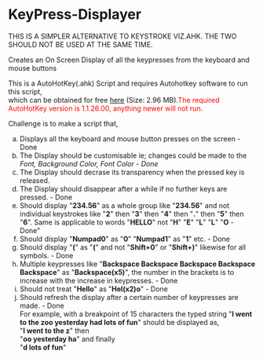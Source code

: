 # KeyPress-Displayer
THIS IS A SIMPLER ALTERNATIVE TO KEYSTROKE VIZ.AHK. THE TWO SHOULD NOT BE USED AT THE SAME TIME.

Creates an On Screen Display of all the keypresses from the keyboard and mouse buttons

This is a AutoHotKey(.ahk) Script and requires Autohotkey software to run this script,<br>which can be obtained for free <a href="https://www.autohotkey.com/download/1.1/AutoHotkey_1.1.26.00_setup.exe">here</a> (Size: 2.96 MB).<font color=red>The required AutoHotKey version is 1.1.26.00, anything newer will not run.</font> 


Challenge is to make a script that,
<ol type="a">
<li> <div color:#555555>Displays all the keyboard and mouse button presses on the screen - Done</div>
</li>
<li> The Display should be customisable ie; changes could be made to the <i>Font, Background Color, Font Color - Done</i>
</li>
<li> The Display should decrase its transparency when the pressed key is released.
</li>
<li> The Display should disappear after a while if no further keys are pressed. - Done
</li>
<li>Should display "<b>234.56</b>" as a whole group like "<b>234.56</b>" and not individual keystrokes like "<b>2</b>" then "<b>3</b>" then "<b>4</b>" then "<b>.</b>" then "<b>5</b>" then "<b>6</b>". Same is applicable to words "<b>HELLO</b>" not "<b>H</b>" "<b>E</b>" "<b>L</b>" "<b>L</b>" "<b>O</b> - Done"
</li>
<li> Should display "<b>Numpad0</b>" as "<b>0</b>" "<b>Numpad1</b>" as "<b>1</b>" etc. - Done
</li>
<li> Should display "<b>(</b>" as "<b>(</b>" and not "<b>Shift+0</b>" or "<b>Shift+)</b>" likewise for all symbols. - Done
</li>
<li> Multiple keypresses like "<b>Backspace Backspace Backspace Backspace Backspace</b>" as "<b>Backspace(x5)</b>", the number in the brackets is to increase with the increase in keypresses. - Done
</li>
<li> Should not treat "<b>Hello</b>" as "<b>Hel(x2)o</b>" - Done
</li>
<li> Should refresh the display after a certain number of keypresses are made. - Done<br>
For example, with a breakpoint of 15 characters the typed string "<b>I went to the zoo yesterday had lots of fun</b>" should be displayed as,<br>
"<b>I went to the z</b>" then<br>
"<b>oo yesterday ha</b>" and finally<br>
"<b>d lots of fun</b>" </li>

